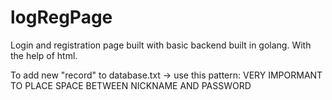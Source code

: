 # logRegPage
Login and registration page built with basic backend built in golang. With the help of html.

To add new "record" to database.txt -> use this pattern:
<nickname> <password> 
VERY IMPORMANT TO PLACE SPACE BETWEEN NICKNAME AND PASSWORD
